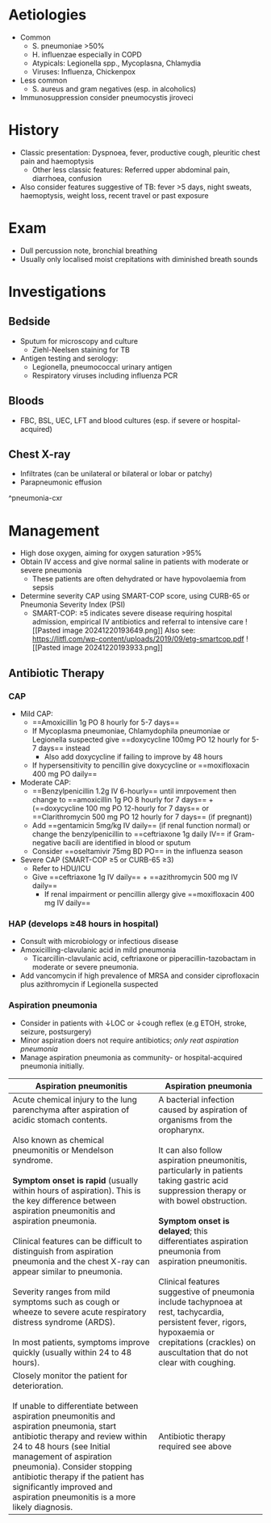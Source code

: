 # Aetiologies
- Common
	- S. pneumoniae >50%
	- H. influenzae especially in COPD
	- Atypicals: Legionella spp., Mycoplasna, Chlamydia
	- Viruses: Influenza, Chickenpox
- Less common
	- S. aureus and gram negatives (esp. in alcoholics)
- Immunosuppression consider pneumocystis jiroveci
# History
- Classic presentation: Dyspnoea, fever, productive cough, pleuritic chest pain and haemoptysis 
	- Other less classic features: Referred upper abdominal pain, diarrhoea, confusion
-  Also consider features suggestive of TB: fever >5 days, night sweats, haemoptysis, weight loss, recent travel or past exposure
# Exam
- Dull percussion note, bronchial breathing
- Usually only localised moist crepitations with diminished breath sounds
# Investigations
## Bedside
- Sputum for microscopy and culture
	- Ziehl-Neelsen staining for TB
- Antigen testing and serology: 
	- Legionella, pneumococcal urinary antigen
	- Respiratory viruses including influenza PCR
## Bloods
- FBC, BSL, UEC, LFT and blood cultures (esp. if severe or hospital-acquired)
## Chest X-ray
- Infiltrates (can be unilateral or bilateral or lobar or patchy)
- Parapneumonic effusion

^pneumonia-cxr

# Management
- High dose oxygen, aiming for oxygen saturation >95%
- Obtain IV access and give normal saline in patients with moderate or severe pneumonia
	- These patients are often dehydrated or have hypovolaemia from sepsis
- Determine severity CAP using SMART-COP score, using CURB-65 or Pneumonia Severity Index (PSI)
	- SMART-COP: ≥5 indicates severe disease requiring hospital admission, empirical IV antibiotics and referral to intensive care
![[Pasted image 20241220193649.png]] Also see: https://litfl.com/wp-content/uploads/2019/09/etg-smartcop.pdf
![[Pasted image 20241220193933.png]]
## Antibiotic Therapy
### CAP
- Mild CAP:
	- ==Amoxicillin 1g PO 8 hourly for 5-7 days==
	- If Mycoplasma pneumoniae, Chlamydophila pneumoniae or Legionella suspected give ==doxycycline 100mg PO 12 hourly for 5-7 days== instead
		- Also add doxycycline if failing to improve by 48 hours
	- If hypersensitivity to pencillin give doxycycline or ==moxifloxacin 400 mg PO daily==
- Moderate CAP:
	- ==Benzylpenicillin 1.2g IV 6-hourly== until imrpovement then change to ==amoxicillin 1g PO 8 hourly for 7 days== + (==doxycycline 100 mg PO 12-hourly for 7 days== or ==Clarithromycin 500 mg PO 12 hourly for 7 days== (if pregnant))
	- Add ==gentamicin 5mg/kg IV daily== (if renal function normal) or change the benzylpenicillin to ==ceftriaxone 1g daily IV== if Gram-negative bacili are identified in blood or sputum 
	- Consider ==oseltamivir 75mg BD PO== in the influenza season
- Severe CAP (SMART-COP ≥5 or CURB-65 ≥3)
	- Refer to HDU/ICU
	- Give ==ceftriaxone 1g IV daily== + ==azithromycin 500 mg IV daily==
		- If renal impairment or pencillin allergy give ==moxifloxacin 400 mg IV daily==
### HAP (develops ≥48 hours in hospital)
- Consult with microbiology or infectious disease
- Amoxicilling-clavulanic acid in mild pneumonia
	- Ticarcillin-clavulanic acid, ceftriaxone or piperacillin-tazobactam in moderate or severe pneumonia.
- Add vancomycin if high prevalence of MRSA and consider ciprofloxacin plus azithromycin if Legionella suspected
### Aspiration pneumonia
- Consider in patients with ↓LOC or ↓cough reflex (e.g ETOH, stroke, seizure, postsurgery)
- Minor aspiration doers not require antibiotics; *only reat aspiration pneumonia*
- Manage aspiration pneumonia as community- or hospital-acquired pneumonia initially.

| Aspiration pneumonitis                                                                                                                                                                                                                                                                                                                                                                                                                                                                                                                                                                                                                                                    | Aspiration pneumonia                                                                                                                                                                                                                                                                                                                                                                                                                                                                                                                             |
| ------------------------------------------------------------------------------------------------------------------------------------------------------------------------------------------------------------------------------------------------------------------------------------------------------------------------------------------------------------------------------------------------------------------------------------------------------------------------------------------------------------------------------------------------------------------------------------------------------------------------------------------------------------------------- | ------------------------------------------------------------------------------------------------------------------------------------------------------------------------------------------------------------------------------------------------------------------------------------------------------------------------------------------------------------------------------------------------------------------------------------------------------------------------------------------------------------------------------------------------ |
| Acute chemical injury to the lung parenchyma after aspiration of acidic stomach contents.<br><br>Also known as chemical pneumonitis or Mendelson syndrome.<br><br>**Symptom onset is rapid** (usually within hours of aspiration). This is the key difference between aspiration pneumonitis and aspiration pneumonia.<br><br>Clinical features can be difficult to distinguish from aspiration pneumonia and the chest X-ray can appear similar to pneumonia.<br><br>Severity ranges from mild symptoms such as cough or wheeze to severe acute respiratory distress syndrome (ARDS).<br><br>In most patients, symptoms improve quickly (usually within 24 to 48 hours). | A bacterial infection caused by aspiration of organisms from the oropharynx.<br><br>It can also follow aspiration pneumonitis, particularly in patients taking gastric acid suppression therapy or with bowel obstruction.<br><br>**Symptom onset is delayed**; this differentiates aspiration pneumonia from aspiration pneumonitis.<br><br>Clinical features suggestive of pneumonia include tachypnoea at rest, tachycardia, persistent fever, rigors, hypoxaemia or crepitations (crackles) on auscultation that do not clear with coughing. |
| Closely monitor the patient for deterioration.<br><br>If unable to differentiate between aspiration pneumonitis and aspiration pneumonia, start antibiotic therapy and review within 24 to 48 hours (see Initial management of aspiration pneumonia). Consider stopping antibiotic therapy if the patient has significantly improved and aspiration pneumonitis is a more likely diagnosis.                                                                                                                                                                                                                                                                               | Antibiotic therapy required see above                                                                                                                                                                                                                                                                                                                                                                                                                                                                                                            |
